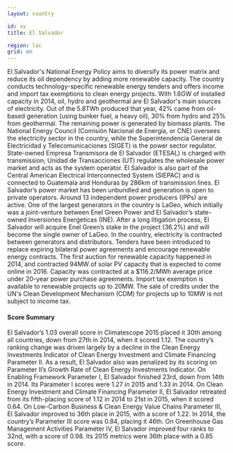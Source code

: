 ```yaml
---
layout: country

id: sv
title: El Salvador

region: lac
grid: on
---
```

El Salvador's National Energy Policy aims to diversify its power matrix and reduce its oil dependency by adding more renewable capacity. The country conducts technology-specific renewable energy tenders and offers income and import tax exemptions to clean energy projects.
With 1.6GW of installed capacity in 2014, oil, hydro and geothermal are El Salvador's main sources of electricity. Out of the 5.8TWh produced that year, 42% came from oil-based generation (using bunker fuel, a heavy oil), 30% from hydro and 25% from geothermal. The remaining power is generated by biomass plants.
The National Energy Council (Comisión Nacional de Energía, or CNE) oversees the electricity sector in the country, while the Superintendencia General de Electricidad y Telecomunicaciones (SIGET) is the power sector regulator. State-owned Empresa Transmisora de El Salvador (ETESAL) is charged with transmission; Unidad de Transacciones (UT) regulates the wholesale power market and acts as the system operator. El Salvador is also part of the Central American Electrical Interconnected System (SIEPAC) and is connected to Guatemala and Honduras by 286km of transmission lines.
El Salvador’s power market has been unbundled and generation is open to private operators. Around 13 independent power producers (IPPs) are active. One of the largest generators in the country is LaGeo, which initially was a joint-venture between Enel Green Power and El Salvador’s state-owned Inversiones Energeticas (INE). After a long litigation process, El Salvador will acquire Enel Green’s stake in the project (36.2%) and will become the single owner of LaGeo.
In the country, electricity is contracted between generators and distributors. Tenders have been introduced to replace expiring bilateral power agreements and encourage renewable energy contracts. The first auction for renewable capacity happened in 2014, and contracted 94MW of solar PV capacity that is expected to come online in 2016. Capacity was contracted at a $116.2/MWh average price under 20-year power purchase agreements.
Import tax exemption is available to renewable projects up to 20MW. The sale of credits under the UN's Clean Development Mechanism (CDM) for projects up to 10MW is not subject to income tax.

#### Score Summary

El Salvador’s 1.03 overall score in Climatescope 2015 placed it 30th among all countries, down from 27th in 2014, when it scored 1.12. 
The country’s ranking change was driven largely by a decline in the Clean Energy Investments Indicator of Clean Energy Investment and Climate Financing Parameter II. As a result, El Salvador also was penalized by its scoring on Parameter II’s Growth Rate of Clean Energy Investments Indicator.
On Enabling Framework Parameter I, El Salvador finished 23rd, down from 14th in 2014. Its Parameter I scores were 1.27 in 2015   and 1.33 in 2014.
On Clean Energy Investment and Climate Financing Parameter II, El Salvador retreated from its fifth-placing score of 1.12 in 2014 to 21st in 2015, when it scored 0.64.
On Low-Carbon Business & Clean Energy Value Chains Parameter III, El Salvador improved to 36th place in 2015, with a score of 1.22. In 2014, the country’s Parameter III score was 0.84, placing it 46th.
On Greenhouse Gas Management Activities Parameter IV, El Salvador improved four ranks to 32nd, with a score of 0.98. Its 2015 metrics were 36th place with a 0.85 score.
